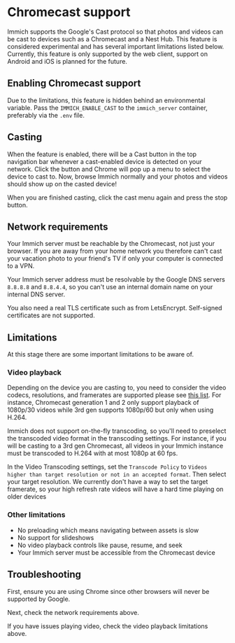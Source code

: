 # Chromecast support

Immich supports the Google's Cast protocol so that photos and videos can be cast to devices such as a Chromecast and a Nest Hub. This feature is considered experimental and has several important limitations listed below. Currently, this feature is only supported by the web client, support on Android and iOS is planned for the future.

## Enabling Chromecast support

Due to the limitations, this feature is hidden behind an environmental variable. Pass the `IMMICH_ENABLE_CAST` to the `immich_server` container, preferably via the `.env` file.

## Casting

When the feature is enabled, there will be a Cast button in the top navigation bar whenever a cast-enabled device is detected on your network. Click the button and Chrome will pop up a menu to select the device to cast to. Now, browse Immich normally and your photos and videos should show up on the casted device!

When you are finished casting, click the cast menu again and press the stop button.

## Network requirements
Your Immich server must be reachable by the Chromecast, not just your browser. If you are away from your home network you therefore can't cast your vacation photo to your friend's TV if only your computer is connected to a VPN.

Your Immich server address must be resolvable by the Google DNS servers `8.8.8.8` and `8.8.4.4`, so you can't use an internal domain name on your internal DNS server.

You also need a real TLS certificate such as from LetsEncrypt. Self-signed certificates are not supported.

## Limitations

At this stage there are some important limitations to be aware of.

### Video playback
Depending on the device you are casting to, you need to consider the video codecs, resolutions, and framerates are supported please see [this list](https://developers.google.com/cast/docs/media#video_codecs). For instance, Chromecast generation 1 and 2 only support playback of 1080p/30 videos while 3rd gen supports 1080p/60 but only when using H.264.
  
Immich does not support on-the-fly transcoding, so you'll need to preselect the transcoded video format in the transcoding settings. For instance, if you will be casting to a 3rd gen Chromecast, all videos in your Immich instance must be transcoded to H.264 with at most 1080p at 60 fps. 

In the Video Transcoding settings, set the `Transcode Policy` to `Videos higher than target resolution or not in an accepted format`. Then select your target resolution. We currently don't have a way to set the target framerate, so your high refresh rate videos will have a hard time playing on older devices


### Other limitations
- No preloading which means navigating between assets is slow
- No support for slideshows
- No video playback controls like pause, resume, and seek
- Your Immich server must be accessible from the Chromecast device

## Troubleshooting

First, ensure you are using Chrome since other browsers will never be supported by Google.

Next, check the network requirements above.

If you have issues playing video, check the video playback limitations above.
